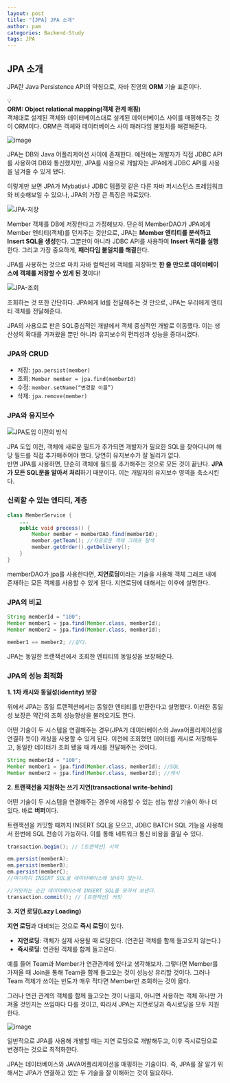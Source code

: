 ```yaml
---
layout: post
title: "[JPA] JPA 소개"
author: pam
categories: Backend-Study
tags: JPA
---
```


<style>
  .imageRow {
    display:flex;
    margin: 20px 0;
  }
  .captionedImg {
    display: grid;
    align-content: flex-end;
    margin: 0 20px;
    text-align:center;
    font-size: 12px;
    color:gray;
  }
</style>

## JPA 소개

JPA란 Java Persistence API의 약칭으로, 자바 진영의 **ORM** 기술 표준이다. 

<div class="callout">
  <div>💡</div>
  <div>
	<strong>ORM: Object relational mapping(객체 관계 매핑)</strong><br/>
	객체대로 설계된 객체와 데이터베이스대로 설계된 데이터베이스 사이를 매핑해주는 것이 ORM이다. ORM은 객체와 데이터베이스 사이 패러다임 불일치를 해결해준다. 
  </div>
</div>

![image](https://github.com/lcqff/lcqff.github.io/assets/71930280/77e3a397-3adc-4073-a0ad-e242d005913f)


JPA는 DB와 Java 어플리케이션 사이에 존재한다. 예전에는 개발자가 직접 JDBC API를 사용하여 DB와 통신했지만, JPA를 사용으로 개발자는 JPA에게 JDBC API를 사용을 넘겨줄 수 있게 됐다.

이렇게만 보면 JPA가 Mybatis나 JDBC 템플릿 같은 다른 자바 퍼시스턴스 프레임워크와 비슷해보일 수 있으나, JPA의 가장 큰 특징은 따로있다.

![JPA-저장](https://github.com/lcqff/lcqff.github.io/assets/71930280/35856435-9d7f-489c-bb74-01d1135b97e6)


Member 객체를 DB에 저장한다고 가정해보자. 단순히 MemberDAO가 JPA에게 Member 엔티티(객체)를 던져주는 것만으로, JPA는 **Member 엔티티를 분석하고 Insert SQL을 생성**한다. 그뿐만이 아니라 JDBC API를 사용하여 **Insert 쿼리를 실행**한다. 그리고 가장 중요하게, **패러다임 불일치를 해결**한다.

JPA를 사용하는 것으로 마치 자바 컬렉션에 객체를 저장하듯 **한 줄 만으로 데이터베이스에 객체를 저장할 수 있게 된 것**이다!

![JPA-조회](https://github.com/lcqff/lcqff.github.io/assets/71930280/17905bda-820a-4ba3-a8ad-4a2b9055dbbf)

조회하는 것 또한 간단하다. JPA에게 Id를 전달해주는 것 만으로, JPA는 우리에게 엔티티 객체를 전달해준다. 

JPA의 사용으로 판은 SQL중심적인 개발에서 객체 중심적인 개발로 이동했다. 이는 생산성의 확대를 가져왔을 뿐만 아니라 유지보수의 편리성과 성능을 증대시켰다.

### JPA와 CRUD

- 저장: `jpa.persist(member)`
- 조회: `Member member = jpa.find(memberId)`
- 수정: `member.setName(“변경할 이름”)`
- 삭제: `jpa.remove(member)`

### JPA와 유지보수

![JPA도입 이전의 방식](https://github.com/lcqff/lcqff.github.io/assets/71930280/1ea8ca58-80d7-4a94-aba2-1bd696706a80)

JPA 도입 이전, 객체에 새로운 필드가 추가되면 개발자가 필요한 SQL을 찾아다니며 해당 필드를 직접 추가해주어야 했다. 당연히 유지보수가 잘 될리가 없다.  
반면 JPA를 사용하면, 단순히 객체에 필드를 추가해주는 것으로 모든 것이 끝난다. **JPA가 모든 SQL문을 알아서 처리**하기 때문이다. 이는 개발자의 유지보수 영역을 축소시킨다.

### 신뢰할 수 있는 엔티티, 계층

```java
class MemberService {
	...
	public void process() {
		Member member = memberDAO.find(memberId);
		member.getTeam(); //자유로운 객체 그래프 탐색
		member.getOrder().getDelivery();
	}
}
```

memberDAO가 jpa를 사용한다면, **지연로딩**이라는 기술을 사용해 객체 그래프 내에 존재하는 모든 객체를 사용할 수 있게 된다. 지연로딩에 대해서는 이후에 설명한다.

### JPA의 비교

```java
String memberId = "100";
Member member1 = jpa.find(Member.class, memberId);
Member member2 = jpa.find(Member.class, memberId);

member1 == member2; //같다.
```

JPA는 동일한 트랜잭션에서 조회한 엔티티의 동일성을 보장해준다. 

### JPA의 성능 최적화

**1. 1차 캐시와 동일성(identity) 보장**

위에서 JPA는 동일 트랜젝션에서는 동일한 엔티티를 반환한다고 설명했다. 이러한 동일성 보장은 약간의 조회 성능향상을 불러오기도 한다. 

어떤 기술이 두 시스템을 연결해주는 경우(JPA가 데이터베이스와 Java어플리케이션을 연결하 듯이) 캐싱을 사용할 수 있게 된다. 이전에 조회했던 데이터를 캐시로 저장해두고, 동일한 데이터가 조회 됐을 때 캐시를 전달해주는 것이다. 

```java
String memberId = "100";
Member member1 = jpa.find(Member.class, memberId); //SQL
Member member2 = jpa.find(Member.class, memberId); //캐시
```

**2. 트랜잭션을 지원하는 쓰기 지연(transactional write-behind)**

어떤 기술이 두 시스템을 연결해주는 경우에 사용할 수 있는 성능 향상 기술이 하나 더 있다. 바로 **버퍼**이다.

트랜잭션을 커밋할 때까지 INSERT SQL을 모으고, JDBC BATCH SQL 기능을 사용해서 한번에 SQL 전송이 가능하다. 이를 통해 네트워크 통신 비용을 줄일 수 있다.

```java
transaction.begin(); // [트랜잭션] 시작

em.persist(memberA);
em.persist(memberB);
em.persist(memberC);
//여기까지 INSERT SQL을 데이터베이스에 보내지 않는다.

//커밋하는 순간 데이터베이스에 INSERT SQL을 모아서 보낸다.
transaction.commit(); // [트랜잭션] 커밋
```

**3. 지연 로딩(Lazy Loading)**

**지연 로딩**과 대비되는 것으로 **즉시 로딩**이 있다. 

- **지연로딩**: 객체가 실제 사용될 때 로딩한다. (연관된 객체를 함께 들고오지 않는다.)
- **즉시로딩**: 연관된 객체를 함께 들고온다. 

예를 들어 Team과 Member가 연관관계에 있다고 생각해보자. 그렇다면 Member를 가져올 때 Join을 통해 Team을 함께 들고오는 것이 성능상 유리할 것이다. 그러나 Team 객체가 쓰이는 빈도가 매우 적다면 Member만 조회하는 것이 옳다. 

그러나 연관 관계의 객체를 함께 들고오는 것이 나을지, 아니면 사용하는 객체 하나만 가져올 것인지는 쓰임마다 다를 것이고, 따라서 JPA는 지연로딩과 즉시로딩을 모두 지원한다. 

![image](https://github.com/lcqff/lcqff.github.io/assets/71930280/e26b402c-0089-431e-80c7-35540a8b1e6d)

일반적으로 JPA를 사용해 개발할 때는 지연 로딩으로 개발해두고, 이후 즉시로딩으로 변경하는 것으로 최적화한다.

JPA는 데이터베이스와 JAVA어플리케이션을 매핑하는 기술이다. 즉, JPA를 잘 알기 위해서는 JPA가 연결하고 있는 두 기술을 잘 이해하는 것이 필요하다.